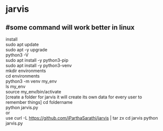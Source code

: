 # jarvis
#some command will work better in linux
----------------------------------------------------
install  
sudo apt update  
sudo apt -y upgrade  
python3 -V  
sudo apt install -y python3-pip  
sudo apt install -y python3-venv  
mkdir environments  
cd environments  
python3 -m venv my_env  
ls my_env  
source my_env/bin/activate  
[create a folder for jarvis it will create  its own data for every user to remember things]
cd foldername  
python jarvis.py  
or  
use  curl -L https://github.com/iParthaSarathi/jarvis | tar zx 
cd jarvis
python jarvis.py
